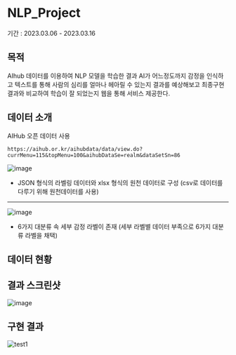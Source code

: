 # NLP_Project

기간 : 2023.03.06 - 2023.03.16


## 목적 
AIhub 데이터를 이용하여 NLP 모델을 학습한 결과 AI가 어느정도까지 감정을 인식하고 텍스트를 통해 사람의 심리를 얼마나 헤아릴 수 있는지 결과를 예상해보고 최종구현 결과와 비교하여 학습이 잘 되었는지 웹을 통해 서비스 제공한다.

## 데이터 소개
AIHub 오픈 데이터 사용

    https://aihub.or.kr/aihubdata/data/view.do?currMenu=115&topMenu=100&aihubDataSe=realm&dataSetSn=86


![image](https://user-images.githubusercontent.com/115756142/226775924-d184a048-cfd4-4eea-a970-35b4e2797029.png)
- JSON 형식의 라벨링 데이터와 xlsx 형식의 원천 데이터로 구성
(csv로 데이터를 다루기 위해 원천데이터를 사용)
***
![image](https://user-images.githubusercontent.com/115756142/226778848-80a4bd1a-c92b-4d62-a507-bbb2f391b989.png)
- 6가지 대분류 속 세부 감정 라벨이 존재
(세부 라벨별 데이터 부족으로 6가지 대분류 라벨을 채택)

## 데이터 현황


## 결과 스크린샷
![image](https://user-images.githubusercontent.com/115756142/226574133-3820cb87-55d2-493f-ba76-9fd81221b788.png)


## 구현 결과
![test1](https://user-images.githubusercontent.com/115756142/226573798-e3ec8549-2e8c-4c79-b171-a9a3ac3196d1.gif)
